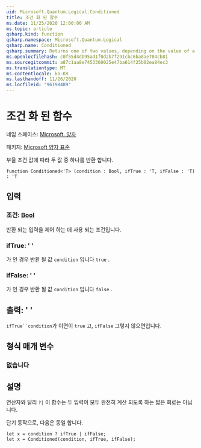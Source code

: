 ```yaml
---
uid: Microsoft.Quantum.Logical.Conditioned
title: 조건 화 된 함수
ms.date: 11/25/2020 12:00:00 AM
ms.topic: article
qsharp.kind: function
qsharp.namespace: Microsoft.Quantum.Logical
qsharp.name: Conditioned
qsharp.summary: Returns one of two values, depending on the value of a Boolean condition.
ms.openlocfilehash: c0f55d4db95ad1f0d2b7f291cbc6ba8ae704cb81
ms.sourcegitcommit: a87c1aa8e7453360025e47ba614f25b02ea84ec3
ms.translationtype: MT
ms.contentlocale: ko-KR
ms.lasthandoff: 11/26/2020
ms.locfileid: "96198489"
---
```

# <a name="conditioned-function"></a>조건 화 된 함수

네임 스페이스: [Microsoft. 양자](xref:Microsoft.Quantum.Logical)

패키지: [Microsoft 양자 표준](https://nuget.org/packages/Microsoft.Quantum.Standard)


부울 조건 값에 따라 두 값 중 하나를 반환 합니다.

```qsharp
function Conditioned<'T> (condition : Bool, ifTrue : 'T, ifFalse : 'T) : 'T
```


## <a name="input"></a>입력

### <a name="condition--bool"></a>조건: [Bool](xref:microsoft.quantum.lang-ref.bool)

반환 되는 입력을 제어 하는 데 사용 되는 조건입니다.


### <a name="iftrue--t"></a>ifTrue: ' '

가 인 경우 반환 될 값 `condition` 입니다 `true` .


### <a name="iffalse--t"></a>ifFalse: ' '

가 인 경우 반환 될 값 `condition` 입니다 `false` .



## <a name="output--t"></a>출력: ' '

`ifTrue``condition`가 이면이 `true` 고, `ifFalse` 그렇지 않으면입니다.

## <a name="type-parameters"></a>형식 매개 변수

### <a name="t"></a>없습니다



## <a name="remarks"></a>설명

연산자와 달리 `?|` 이 함수는 두 입력이 모두 완전히 계산 되도록 하는 짧은 회로는 아닙니다.

단기 동작으로, 다음은 동일 합니다.

```Q#
let x = condition ? ifTrue | ifFalse;
let x = Conditioned(condition, ifTrue, ifFalse);
```